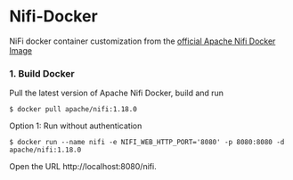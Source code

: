 # Nifi-Docker
NiFi docker container customization from the [official Apache Nifi Docker Image](https://hub.docker.com/r/apache/nifi)

### 1. Build Docker
Pull the latest version of Apache Nifi Docker, build and run

```shell
$ docker pull apache/nifi:1.18.0
```
Option 1: Run without authentication
```shell
$ docker run --name nifi -e NIFI_WEB_HTTP_PORT='8080' -p 8080:8080 -d apache/nifi:1.18.0
```
Open the URL http://localhost:8080/nifi.